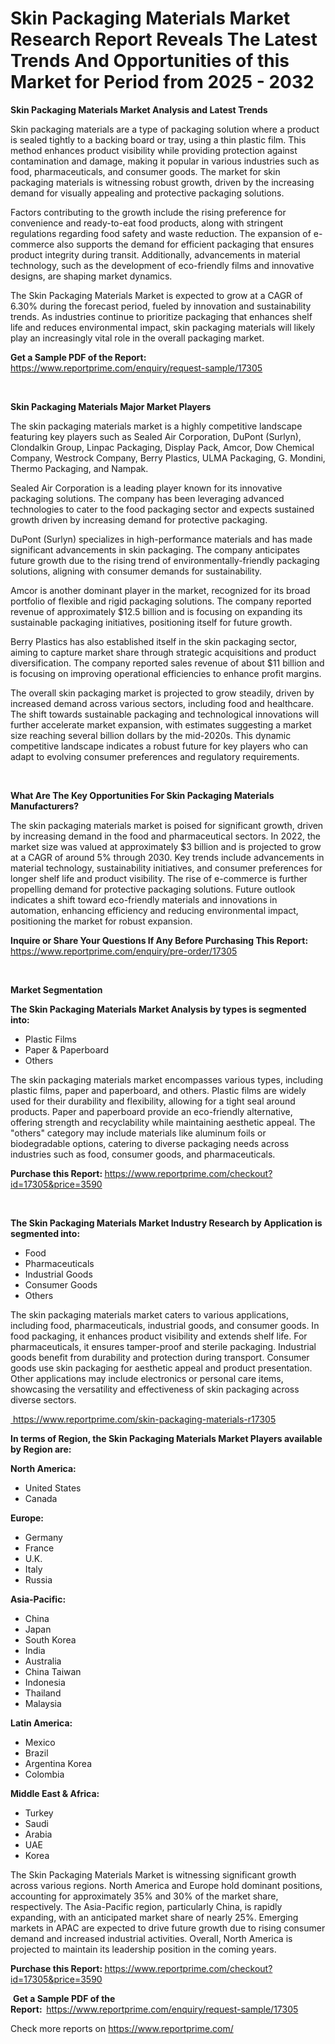 <p><h1>Skin Packaging Materials Market Research Report Reveals The Latest Trends And Opportunities of this Market for Period from 2025 - 2032</h1></p><p><strong>Skin Packaging Materials Market Analysis and Latest Trends</strong></p>
<p><p>Skin packaging materials are a type of packaging solution where a product is sealed tightly to a backing board or tray, using a thin plastic film. This method enhances product visibility while providing protection against contamination and damage, making it popular in various industries such as food, pharmaceuticals, and consumer goods. The market for skin packaging materials is witnessing robust growth, driven by the increasing demand for visually appealing and protective packaging solutions.</p><p>Factors contributing to the growth include the rising preference for convenience and ready-to-eat food products, along with stringent regulations regarding food safety and waste reduction. The expansion of e-commerce also supports the demand for efficient packaging that ensures product integrity during transit. Additionally, advancements in material technology, such as the development of eco-friendly films and innovative designs, are shaping market dynamics. </p><p>The Skin Packaging Materials Market is expected to grow at a CAGR of 6.30% during the forecast period, fueled by innovation and sustainability trends. As industries continue to prioritize packaging that enhances shelf life and reduces environmental impact, skin packaging materials will likely play an increasingly vital role in the overall packaging market.</p></p>
<p><strong>Get a Sample PDF of the Report:&nbsp;</strong> <a href="https://www.reportprime.com/enquiry/request-sample/17305?utm_campaign=3512&utm_medium=2&utm_source=Github&utm_content=ia&utm_term=18032025&utm_id=skin-packaging-materials">https://www.reportprime.com/enquiry/request-sample/17305</a></p>
<p>&nbsp;</p>
<p><strong>Skin Packaging Materials Major Market Players</strong></p>
<p><p>The skin packaging materials market is a highly competitive landscape featuring key players such as Sealed Air Corporation, DuPont (Surlyn), Clondalkin Group, Linpac Packaging, Display Pack, Amcor, Dow Chemical Company, Westrock Company, Berry Plastics, ULMA Packaging, G. Mondini, Thermo Packaging, and Nampak.</p><p>Sealed Air Corporation is a leading player known for its innovative packaging solutions. The company has been leveraging advanced technologies to cater to the food packaging sector and expects sustained growth driven by increasing demand for protective packaging.</p><p>DuPont (Surlyn) specializes in high-performance materials and has made significant advancements in skin packaging. The company anticipates future growth due to the rising trend of environmentally-friendly packaging solutions, aligning with consumer demands for sustainability.</p><p>Amcor is another dominant player in the market, recognized for its broad portfolio of flexible and rigid packaging solutions. The company reported revenue of approximately $12.5 billion and is focusing on expanding its sustainable packaging initiatives, positioning itself for future growth.</p><p>Berry Plastics has also established itself in the skin packaging sector, aiming to capture market share through strategic acquisitions and product diversification. The company reported sales revenue of about $11 billion and is focusing on improving operational efficiencies to enhance profit margins.</p><p>The overall skin packaging market is projected to grow steadily, driven by increased demand across various sectors, including food and healthcare. The shift towards sustainable packaging and technological innovations will further accelerate market expansion, with estimates suggesting a market size reaching several billion dollars by the mid-2020s. This dynamic competitive landscape indicates a robust future for key players who can adapt to evolving consumer preferences and regulatory requirements.</p></p>
<p>&nbsp;</p>
<p><strong>What Are The Key Opportunities For Skin Packaging Materials Manufacturers?</strong></p>
<p><p>The skin packaging materials market is poised for significant growth, driven by increasing demand in the food and pharmaceutical sectors. In 2022, the market size was valued at approximately $3 billion and is projected to grow at a CAGR of around 5% through 2030. Key trends include advancements in material technology, sustainability initiatives, and consumer preferences for longer shelf life and product visibility. The rise of e-commerce is further propelling demand for protective packaging solutions. Future outlook indicates a shift toward eco-friendly materials and innovations in automation, enhancing efficiency and reducing environmental impact, positioning the market for robust expansion.</p></p>
<p><strong>Inquire or Share Your Questions If Any Before Purchasing This Report:</strong> <a href="https://www.reportprime.com/enquiry/pre-order/17305?utm_campaign=3512&utm_medium=2&utm_source=Github&utm_content=ia&utm_term=18032025&utm_id=skin-packaging-materials">https://www.reportprime.com/enquiry/pre-order/17305</a></p>
<p>&nbsp;</p>
<p><strong>Market Segmentation</strong></p>
<p><strong>The Skin Packaging Materials Market Analysis by types is segmented into:</strong></p>
<p><ul><li>Plastic Films</li><li>Paper & Paperboard</li><li>Others</li></ul></p>
<p><p>The skin packaging materials market encompasses various types, including plastic films, paper and paperboard, and others. Plastic films are widely used for their durability and flexibility, allowing for a tight seal around products. Paper and paperboard provide an eco-friendly alternative, offering strength and recyclability while maintaining aesthetic appeal. The "others" category may include materials like aluminum foils or biodegradable options, catering to diverse packaging needs across industries such as food, consumer goods, and pharmaceuticals.</p></p>
<p><strong>Purchase this Report:&nbsp;</strong><a href="https://www.reportprime.com/checkout?id=17305&price=3590&utm_campaign=3512&utm_medium=2&utm_source=Github&utm_content=ia&utm_term=18032025&utm_id=skin-packaging-materials">https://www.reportprime.com/checkout?id=17305&price=3590</a></p>
<p>&nbsp;</p>
<p><strong>The Skin Packaging Materials Market Industry Research by Application is segmented into:</strong></p>
<p><ul><li>Food</li><li>Pharmaceuticals</li><li>Industrial Goods</li><li>Consumer Goods</li><li>Others</li></ul></p>
<p><p>The skin packaging materials market caters to various applications, including food, pharmaceuticals, industrial goods, and consumer goods. In food packaging, it enhances product visibility and extends shelf life. For pharmaceuticals, it ensures tamper-proof and sterile packaging. Industrial goods benefit from durability and protection during transport. Consumer goods use skin packaging for aesthetic appeal and product presentation. Other applications may include electronics or personal care items, showcasing the versatility and effectiveness of skin packaging across diverse sectors.</p></p>
<p><a href="https://www.reportprime.com/skin-packaging-materials-r17305?utm_campaign=3512&utm_medium=2&utm_source=Github&utm_content=ia&utm_term=18032025&utm_id=skin-packaging-materials">&nbsp;https://www.reportprime.com/skin-packaging-materials-r17305</a></p>
<p><strong>In terms of Region, the Skin Packaging Materials Market Players available by Region are:</strong></p>
<p>
    <p> <strong> North America: </strong>
        <ul>
            <li>United States</li>
            <li>Canada</li>
        </ul>
        </p> 
    <p> <strong> Europe: </strong>
        <ul>
            <li>Germany</li>
            <li>France</li>
            <li>U.K.</li>
            <li>Italy</li>
            <li>Russia</li>
        </ul>
        </p> 
    <p> <strong> Asia-Pacific: </strong>
        <ul>
            <li>China</li>
            <li>Japan</li>
            <li>South Korea</li>
            <li>India</li>
            <li>Australia</li>
            <li>China Taiwan</li>
            <li>Indonesia</li>
            <li>Thailand</li>
            <li>Malaysia</li>
        </ul>
        </p> 
    <p> <strong> Latin America: </strong>
        <ul>
            <li>Mexico</li>
            <li>Brazil</li>
            <li>Argentina Korea</li>
            <li>Colombia</li>
        </ul>
        </p> 
    <p> <strong> Middle East & Africa: </strong>
        <ul>
            <li>Turkey</li>
            <li>Saudi</li>
            <li>Arabia</li>
            <li>UAE</li>
            <li>Korea</li>
        </ul>
    </p>
    </p>
<p><p>The Skin Packaging Materials Market is witnessing significant growth across various regions. North America and Europe hold dominant positions, accounting for approximately 35% and 30% of the market share, respectively. The Asia-Pacific region, particularly China, is rapidly expanding, with an anticipated market share of nearly 25%. Emerging markets in APAC are expected to drive future growth due to rising consumer demand and increased industrial activities. Overall, North America is projected to maintain its leadership position in the coming years.</p></p>
<p><strong>Purchase this Report: </strong><a href="https://www.reportprime.com/checkout?id=17305&price=3590&utm_campaign=3512&utm_medium=2&utm_source=Github&utm_content=ia&utm_term=18032025&utm_id=skin-packaging-materials">https://www.reportprime.com/checkout?id=17305&price=3590</a></p>
<p>&nbsp;<strong>Get a Sample PDF of the Report:&nbsp;&nbsp;</strong><a href="https://www.reportprime.com/enquiry/request-sample/17305?utm_campaign=3512&utm_medium=2&utm_source=Github&utm_content=ia&utm_term=18032025&utm_id=skin-packaging-materials">https://www.reportprime.com/enquiry/request-sample/17305</a></p>
<p><strong></strong></p>
<p>Check more reports on <a href="https://www.reportprime.com/?utm_campaign=3512&utm_medium=2&utm_source=Github&utm_content=ia&utm_term=18032025&utm_id=skin-packaging-materials">https://www.reportprime.com/</a></p>